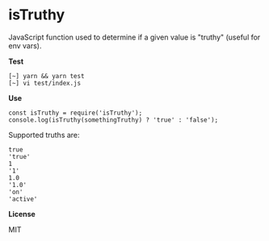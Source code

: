 
# isTruthy

JavaScript function used to determine if a given value is "truthy" (useful for env vars).

__Test__

```
[~] yarn && yarn test
[~] vi test/index.js
```

__Use__

```
const isTruthy = require('isTruthy');
console.log(isTruthy(somethingTruthy) ? 'true' : 'false');
```

Supported truths are:

```
true
'true'
1
'1'
1.0
'1.0'
'on'
'active'
```

__License__

MIT

